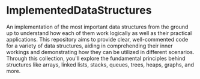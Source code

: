 # ImplementedDataStructures
An implementation of the most important data structures from the ground up to understand how each of them work logically as well as their practical applications. This repository aims to provide clear, well-commented code for a variety of data structures, aiding in comprehending their inner workings and demonstrating how they can be utilized in different scenarios. Through this collection, you'll explore the fundamental principles behind structures like arrays, linked lists, stacks, queues, trees, heaps, graphs, and more. 

